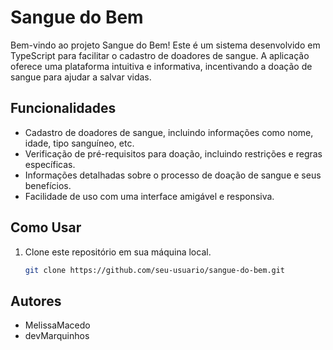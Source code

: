 # Sangue do Bem

Bem-vindo ao projeto Sangue do Bem! Este é um sistema desenvolvido em TypeScript para facilitar o cadastro de doadores de sangue. A aplicação oferece uma plataforma intuitiva e informativa, incentivando a doação de sangue para ajudar a salvar vidas.

## Funcionalidades

- Cadastro de doadores de sangue, incluindo informações como nome, idade, tipo sanguíneo, etc.
- Verificação de pré-requisitos para doação, incluindo restrições e regras específicas.
- Informações detalhadas sobre o processo de doação de sangue e seus benefícios.
- Facilidade de uso com uma interface amigável e responsiva.

## Como Usar

1. Clone este repositório em sua máquina local.
   ```bash
   git clone https://github.com/seu-usuario/sangue-do-bem.git
## Autores
- MelissaMacedo
- devMarquinhos
